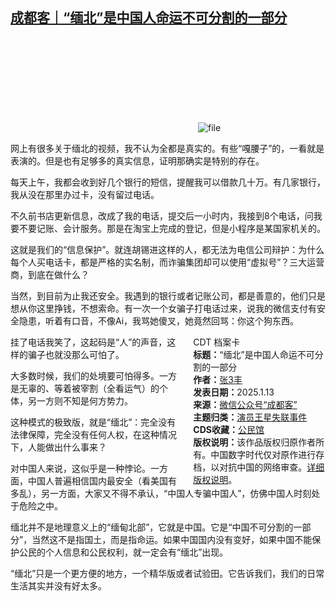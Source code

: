 <!--1736764745000-->
[成都客｜“缅北”是中国人命运不可分割的一部分](https://chinadigitaltimes.net/chinese/714915.html)
------

<p><img decoding="async" src="data:image/svg+xml,%3Csvg%20xmlns='http://www.w3.org/2000/svg'%20viewBox='0%200%200%200'%3E%3C/svg%3E" alt="file" data-lazy-src="https://chinadigitaltimes.net/chinese/files/2025/01/image-1736764414707.png"><noscript><img decoding="async" src="https://chinadigitaltimes.net/chinese/files/2025/01/image-1736764414707.png" alt="file"></noscript></p><p>网上有很多关于缅北的视频，我不认为全都是真实的。有些“嘎腰子”的，一看就是表演的。但是也有足够多的真实信息，证明那确实是特别的存在。</p><p>每天上午，我都会收到好几个银行的短信，提醒我可以借款几十万。有几家银行，我从没在那里办过卡，没有留过电话。</p><p>不久前书店更新信息，改成了我的电话，提交后一小时内，我接到8个电话，问我要不要记账、会计服务。那是在淘宝上完成的登记，但是小程序是某国家机关的。</p><p>这就是我们的“信息保护”。就连胡锡进这样的人，都无法为电信公司辩护：为什么每个人买电话卡，都是严格的实名制，而诈骗集团却可以使用“虚拟号”？三大运营商，到底在做什么？</p><p>当然，到目前为止我还安全。我遇到的银行或者记账公司，都是善意的，他们只是想从你这里挣钱，不想索命。有一次一个女骗子打电话过来，说我的微信支付有安全隐患，听着有口音，不像Ai，我骂她傻叉，她竟然回骂：你这个狗东西。</p><div style="width:42%;float:right;padding-left:20px;"><div class="su-spoiler su-spoiler-style-fancy su-spoiler-icon-chevron-circle" data-scroll-offset="0" data-anchor-in-url="no"><div class="su-spoiler-title" tabindex="0" role="button"><span class="su-spoiler-icon"></span>CDT 档案卡</div><div class="su-spoiler-content su-u-clearfix su-u-trim"><strong>标题：</strong>“缅北”是中国人命运不可分割的一部分<br><strong>作者：</strong><a href="https://chinadigitaltimes.net/space/成都客" target="_blank">张3丰</a><br><strong>发表日期：</strong>2025.1.13<br><strong>来源：</strong><a href="https://web.archive.org/web/*/https://mp.weixin.qq.com/s/ULndTqIep4wYosI4bc3Xmg" target="_blank">微信公众号“成都客”</a><br><strong>主题归类：</strong><a href="https://chinadigitaltimes.net/space/演员王星失联事件" target="_blank">演员王星失联事件</a><br><strong>CDS收藏：</strong><a href="https://chinadigitaltimes.net/space/%E5%85%AC%E6%B0%91%E9%A6%86" target="_blank" rel="noopener">公民馆</a><br><strong>版权说明：</strong>该作品版权归原作者所有。中国数字时代仅对原作进行存档，以对抗中国的网络审查。<a href="https://chinadigitaltimes.net/chinese/copyright">详细版权说明</a>。</div></div></div><p>挂了电话我笑了，这起码是“人”的声音，这样的骗子也就没那么可怕了。</p><p>大多数时候，我们的处境要可怕得多。一方是无辜的、等着被宰割（全看运气）的个体，另一方则不知是何方势力。</p><p>这种模式的极致版，就是“缅北”：完全没有法律保障，完全没有任何人权，在这种情况下，人能做出什么事来？</p><p>对中国人来说，这似乎是一种悖论。一方面，中国人普遍相信国内最安全（看美国有多乱），另一方面，大家又不得不承认，“中国人专骗中国人”，仿佛中国人时刻处于危险之中。</p><p>缅北并不是地理意义上的“缅甸北部”，它就是中国。它是“中国不可分割的一部分”，当然这不是指国土，而是指命运。如果中国国内没有变好，如果中国不能保护公民的个人信息和公民权利，就一定会有“缅北”出现。</p><p>“缅北”只是一个更方便的地方，一个精华版或者试验田。它告诉我们，我们的日常生活其实并没有好太多。</p><div class="addtoany_share_save_container addtoany_content addtoany_content_bottom"><div class="a2a_kit a2a_kit_size_32 addtoany_list" data-a2a-url="https://chinadigitaltimes.net/chinese/714915.html" data-a2a-title="成都客｜“缅北”是中国人命运不可分割的一部分"><a class="a2a_button_facebook" href="https://www.addtoany.com/add_to/facebook?linkurl=https%3A%2F%2Fchinadigitaltimes.net%2Fchinese%2F714915.html&amp;linkname=%E6%88%90%E9%83%BD%E5%AE%A2%EF%BD%9C%E2%80%9C%E7%BC%85%E5%8C%97%E2%80%9D%E6%98%AF%E4%B8%AD%E5%9B%BD%E4%BA%BA%E5%91%BD%E8%BF%90%E4%B8%8D%E5%8F%AF%E5%88%86%E5%89%B2%E7%9A%84%E4%B8%80%E9%83%A8%E5%88%86" title="Facebook" rel="nofollow noopener" target="_blank"></a><a class="a2a_button_twitter" href="https://www.addtoany.com/add_to/twitter?linkurl=https%3A%2F%2Fchinadigitaltimes.net%2Fchinese%2F714915.html&amp;linkname=%E6%88%90%E9%83%BD%E5%AE%A2%EF%BD%9C%E2%80%9C%E7%BC%85%E5%8C%97%E2%80%9D%E6%98%AF%E4%B8%AD%E5%9B%BD%E4%BA%BA%E5%91%BD%E8%BF%90%E4%B8%8D%E5%8F%AF%E5%88%86%E5%89%B2%E7%9A%84%E4%B8%80%E9%83%A8%E5%88%86" title="Twitter" rel="nofollow noopener" target="_blank"></a><a class="a2a_button_telegram" href="https://www.addtoany.com/add_to/telegram?linkurl=https%3A%2F%2Fchinadigitaltimes.net%2Fchinese%2F714915.html&amp;linkname=%E6%88%90%E9%83%BD%E5%AE%A2%EF%BD%9C%E2%80%9C%E7%BC%85%E5%8C%97%E2%80%9D%E6%98%AF%E4%B8%AD%E5%9B%BD%E4%BA%BA%E5%91%BD%E8%BF%90%E4%B8%8D%E5%8F%AF%E5%88%86%E5%89%B2%E7%9A%84%E4%B8%80%E9%83%A8%E5%88%86" title="Telegram" rel="nofollow noopener" target="_blank"></a><a class="a2a_button_reddit" href="https://www.addtoany.com/add_to/reddit?linkurl=https%3A%2F%2Fchinadigitaltimes.net%2Fchinese%2F714915.html&amp;linkname=%E6%88%90%E9%83%BD%E5%AE%A2%EF%BD%9C%E2%80%9C%E7%BC%85%E5%8C%97%E2%80%9D%E6%98%AF%E4%B8%AD%E5%9B%BD%E4%BA%BA%E5%91%BD%E8%BF%90%E4%B8%8D%E5%8F%AF%E5%88%86%E5%89%B2%E7%9A%84%E4%B8%80%E9%83%A8%E5%88%86" title="Reddit" rel="nofollow noopener" target="_blank"></a><a class="a2a_button_whatsapp" href="https://www.addtoany.com/add_to/whatsapp?linkurl=https%3A%2F%2Fchinadigitaltimes.net%2Fchinese%2F714915.html&amp;linkname=%E6%88%90%E9%83%BD%E5%AE%A2%EF%BD%9C%E2%80%9C%E7%BC%85%E5%8C%97%E2%80%9D%E6%98%AF%E4%B8%AD%E5%9B%BD%E4%BA%BA%E5%91%BD%E8%BF%90%E4%B8%8D%E5%8F%AF%E5%88%86%E5%89%B2%E7%9A%84%E4%B8%80%E9%83%A8%E5%88%86" title="WhatsApp" rel="nofollow noopener" target="_blank"></a><a class="a2a_button_email" href="https://www.addtoany.com/add_to/email?linkurl=https%3A%2F%2Fchinadigitaltimes.net%2Fchinese%2F714915.html&amp;linkname=%E6%88%90%E9%83%BD%E5%AE%A2%EF%BD%9C%E2%80%9C%E7%BC%85%E5%8C%97%E2%80%9D%E6%98%AF%E4%B8%AD%E5%9B%BD%E4%BA%BA%E5%91%BD%E8%BF%90%E4%B8%8D%E5%8F%AF%E5%88%86%E5%89%B2%E7%9A%84%E4%B8%80%E9%83%A8%E5%88%86" title="Email" rel="nofollow noopener" target="_blank"></a><a class="a2a_button_copy_link" href="https://www.addtoany.com/add_to/copy_link?linkurl=https%3A%2F%2Fchinadigitaltimes.net%2Fchinese%2F714915.html&amp;linkname=%E6%88%90%E9%83%BD%E5%AE%A2%EF%BD%9C%E2%80%9C%E7%BC%85%E5%8C%97%E2%80%9D%E6%98%AF%E4%B8%AD%E5%9B%BD%E4%BA%BA%E5%91%BD%E8%BF%90%E4%B8%8D%E5%8F%AF%E5%88%86%E5%89%B2%E7%9A%84%E4%B8%80%E9%83%A8%E5%88%86" title="Copy Link" rel="nofollow noopener" target="_blank"></a><a class="a2a_dd addtoany_share_save addtoany_share" href="https://www.addtoany.com/share"></a></div></div>

